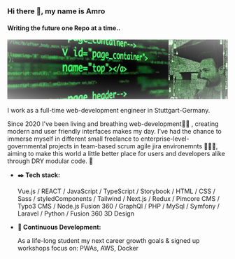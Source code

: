 ### Hi there 👋, my name is Amro
#### Writing the future one Repo at a time..
![poster](Matrix-code.png)


I work as a full-time web-development engineer in Stuttgart-Germany.


Since 2020 I've been living and breathing web-development:man_technologist:	, creating modern and user friendly interfaces makes my day. I've had the chance to immerse myself in different small freelance to enterprise-level-governmental projects in team-based scrum agile jira environemnts :woman_in_tuxedo::person_in_tuxedo:, aiming to make this world a little better place for users and developers alike through DRY modular code. :abacus:	


- **:black_nib:	Tech stack:**

     Vue.js / REACT / JavaScript / TypeScript / Storybook / HTML / CSS / Sass / styledComponents / Tailwind / Next.js / Redux / Pimcore CMS / Typo3 CMS / Node.js		Fusion 360 / GraphQl / PHP  / MySql / Symfony / Laravel / Python / Fusion 360 3D Design
		
		
  


- **:telescope: Continuous Development:**

     As a life-long student my next career growth goals & signed up workshops focus on: PWAs, AWS, Docker




